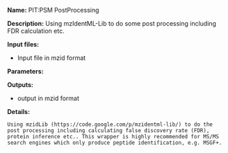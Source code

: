 **Name:** PIT:PSM PostProcessing

**Description:**
Using mzIdentML-Lib to do some post processing including FDR calculation etc.

**Input files:**
* Input file in mzid format

**Parameters:**

**Outputs:**
* output in mzid format

**Details:**

	Using mzidLib (https://code.google.com/p/mzidentml-lib/) to do the post processing including calculating false discovery rate (FDR), protein inference etc.. This wrapper is highly recommended for MS/MS search engines which only produce peptide identification, e.g. MSGF+.
	
